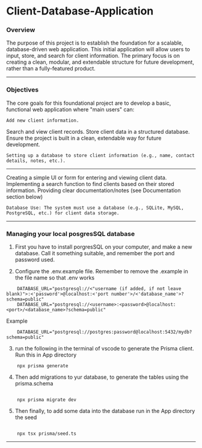 # Client-Database-Application


### Overview
The purpose of this project is to establish the foundation for a scalable, database-driven web application. This initial application will allow users to input, store, and search for client information. The primary focus is on creating a clean, modular, and extendable structure for future development, rather than a fully-featured product.

------

### Objectives

The core goals for this foundational project are to develop a basic, functional web application where "main users" can:

    Add new client information.

Search and view client records.
Store client data in a structured database.
Ensure the project is built in a clean, extendable way for future development.

    Setting up a database to store client information (e.g., name, contact details, notes, etc.).

-------

Creating a simple UI or form for entering and viewing client data.
Implementing a search function to find clients based on their stored information.
Providing clear documentation/notes  (see Documentation section below)

    Database Use: The system must use a database (e.g., SQLite, MySQL, PostgreSQL, etc.) for client data storage.

-------

### Managing your local posgresSQL database

1. First you have to install porgresSQL on your computer, and make a new database. Call it something suitable, and remember the port and password used.

2. Configure the .env.example file. Remember to remove the .example in the file name so that .env works
```env
    DATABASE_URL="postgresql://<"username (if added, if not leave blank)">:<'password'>@localhost:<'port number'>/<'database_name'>?schema=public"
    DATABASE_URL="postgresql://<username>:<password>@localhost:<port>/<database_name>?schema=public"
```
Example
```env
    DATABASE_URL="postgresql://postgres:password@localhost:5432/mydb?schema=public"
```

3. run the following in the terminal of vscode to generate the Prisma client. Run this in App directory
```env
    npx prisma generate
```
4. Then add migrations to yur database, to generate the tables using the prisma.schema
```env

    npx prisma migrate dev
```

5. Then finally, to add some data into the database run in the App directory the seed
```env

    npx tsx prisma/seed.ts
```

-------
